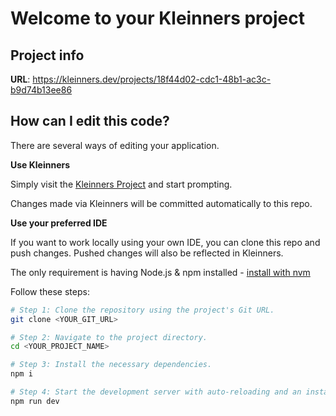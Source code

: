 # Welcome to your Kleinners project

## Project info

**URL**: https://kleinners.dev/projects/18f44d02-cdc1-48b1-ac3c-b9d74b13ee86

## How can I edit this code?

There are several ways of editing your application.

**Use Kleinners**

Simply visit the [Kleinners Project](https://kleinners.dev/projects/18f44d02-cdc1-48b1-ac3c-b9d74b13ee86) and start prompting.

Changes made via Kleinners will be committed automatically to this repo.

**Use your preferred IDE**

If you want to work locally using your own IDE, you can clone this repo and push changes. Pushed changes will also be reflected in Kleinners.

The only requirement is having Node.js & npm installed - [install with nvm](https://github.com/nvm-sh/nvm#installing-and-updating)

Follow these steps:

```sh
# Step 1: Clone the repository using the project's Git URL.
git clone <YOUR_GIT_URL>

# Step 2: Navigate to the project directory.
cd <YOUR_PROJECT_NAME>

# Step 3: Install the necessary dependencies.
npm i

# Step 4: Start the development server with auto-reloading and an instant preview.
npm run dev
